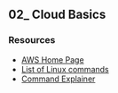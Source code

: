 ## 02_ Cloud Basics

### Resources
- [AWS Home Page](https://aws.amazon.com/)
- [List of Linux commands](https://www.mediacollege.com/linux/command/linux-command.html)
- [Command Explainer](https://explainshell.com/)